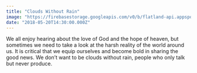 ```yaml
---
title: "Clouds Without Rain"
image: "https://firebasestorage.googleapis.com/v0/b/flatland-api.appspot.com/o/2018004-web-jumbo.jpg?alt=media&token=bd6a30c8-4c33-4573-a063-8413c6d91e53"
date: "2018-05-20T14:30:00.000Z"
---
```

We all enjoy hearing about the love of God and the hope of heaven, but sometimes we need to take a look at the harsh reality of the world around us. It is critical that we equip ourselves and become bold in sharing the good news. We don’t want to be clouds without rain, people who only talk but never produce.